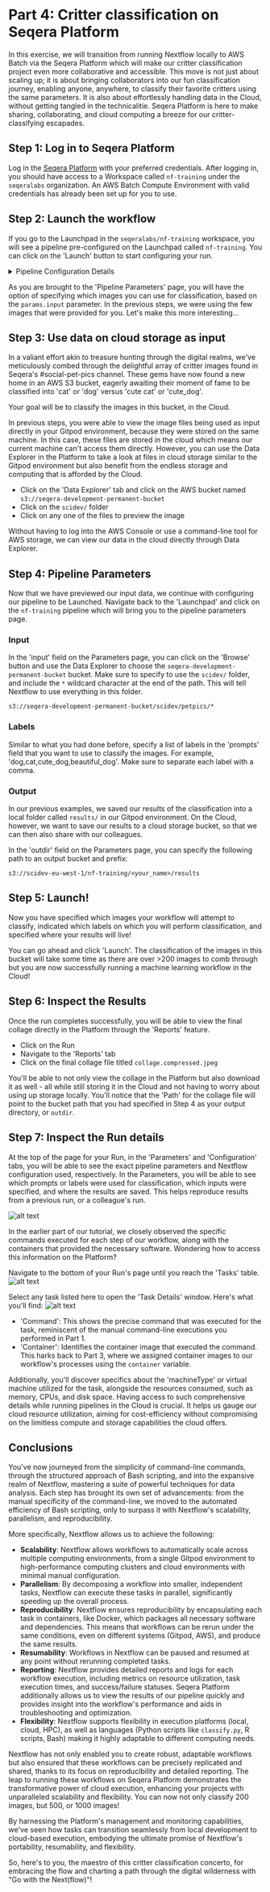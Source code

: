 # Part 4: Critter classification on Seqera Platform

In this exercise, we will transition from running Nextflow locally to AWS Batch via the Seqera Platform which will make our critter classification project even more collaborative and accessible. This move is not just about scaling up; it is about bringing collaborators into our fun classification journey, enabling anyone, anywhere, to classify their favorite critters using the same parameters. It is also about effortlessly handling data in the Cloud, without getting tangled in the technicalitie. Seqera Platform is here to make sharing, collaborating, and cloud computing a breeze for our critter-classifying escapades.

## Step 1: Log in to Seqera Platform

Log in the [Seqera Platform](https://seqera.io/platform/) with your preferred credentials. After logging in, you should have access to a Workspace called `nf-training` under the `seqeralabs` organization. An AWS Batch Compute Environment with valid credentials has already been set up for you to use.

<!-- TODO: screenshot here maybe -->

## Step 2: Launch the workflow

If you go to the Launchpad in the `seqeralabs/nf-training` workspace, you will see a pipeline pre-configured on the Launchpad called `nf-training`. You can click on the 'Launch' button to start configuring your run.

 <details>
<summary>Pipeline Configuration Details</summary>
The `nf-training` has already been configured on the Launchpad to use an AWS Compute Environment. When adding the pipeline to the Launchpad, a Pipeline Name, Description, and the Compute Environment available in the Workspace were selected. Additionally, to specify where the Nextflow workflow was being pulled from, the GitHub repository URL was specified. The pipeline is configured to use the 'Master' branch of the repository.

![Launchpad configuration](assets/pipeline-launchpad-config.png)

</details>

As you are brought to the 'Pipeline Parameters' page, you will have the option of specifying which images you can use for classification, based on the `params.input` parameter. In the previous steps, we were using the few images that were provided for you. Let's make this more interesting...

## Step 3: Use data on cloud storage as input

In a valiant effort akin to treasure hunting through the digital realms, we've meticulously combed through the delightful array of critter images found in Seqera's #social-pet-pics channel. These gems have now found a new home in an AWS S3 bucket, eagerly awaiting their moment of fame to be classified into 'cat' or 'dog' versus 'cute cat' or 'cute_dog'.

Your goal will be to classify the images in this bucket, in the Cloud.

In previous steps, you were able to view the image files being used as input directly in your Gitpod environment, because they were stored on the same machine. In this case, these files are stored in the cloud which means our current machine can't access them directly. However, you can use the Data Explorer in the Platform to take a look at files in cloud storage similar to the Gitpod environment but also benefit from the endless storage and computing that is afforded by the Cloud.

- Click on the 'Data Explorer' tab and click on the AWS bucket named `s3://seqera-development-permanent-bucket`
- Click on the `scidev/` folder
- Click on any one of the files to preview the image

Without having to log into the AWS Console or use a command-line tool for AWS storage, we can view our data in the cloud directly through Data Explorer.

## Step 4: Pipeline Parameters

Now that we have previewed our input data, we continue with configuring our pipeline to be Launched. Navigate back to the 'Launchpad' and click on the `nf-training` pipeline which will bring you to the pipeline parameters page.

### Input

In the 'input' field on the Parameters page, you can click on the 'Browse' button and use the Data Explorer to choose the `seqera-development-permanent-bucket` bucket. Make sure to specify to use the `scidev/` folder, and include the `*` wildcard character at the end of the path. This will tell Nextflow to use everything in this folder.

```
s3://seqera-development-permanent-bucket/scidev/petpics/*
```

### Labels

Similar to what you had done before, specify a list of labels in the 'prompts' field that you want to use to classify the images. For example, 'dog,cat,cute_dog,beautiful_dog'. Make sure to separate each label with a comma.

### Output

In our previous examples, we saved our results of the classification into a local folder called `results/` in our Gitpod environment. On the Cloud, however, we want to save our results to a cloud storage bucket, so that we can then also share with our colleagues.

In the 'outdir' field on the Parameters page, you can specify the following path to an output bucket and prefix:

```
s3://scidev-eu-west-1/nf-training/<your_name>/results
```

## Step 5: Launch!

Now you have specified which images your workflow will attempt to classify, indicated which labels on which you will perform classification, and specified where your results will live!

You can go ahead and click 'Launch'. The classification of the images in this bucket will take some time as there are over >200 images to comb through but you are now successfully running a machine learning workflow in the Cloud!

## Step 6: Inspect the Results

Once the run completes successfully, you will be able to view the final collage directly in the Platform through the 'Reports' feature.

- Click on the Run
- Navigate to the 'Reports' tab
- Click on the final collage file titled `collage.compressed.jpeg`

You'll be able to not only view the collage in the Platform but also download it as well - all while still storing it in the Cloud and not having to worry about using up storage locally. You'll notice that the 'Path' for the collage file will point to the bucket path that you had specified in Step 4 as your output directory, or `outdir`.

## Step 7: Inspect the Run details

At the top of the page for your Run, in the 'Parameters' and 'Configuration' tabs, you will be able to see the exact pipeline parameters and Nextflow configuration used, respectively. In the Parameters, you will be able to see which prompts or labels were used for classification, which inputs were specified, and where the results are saved. This helps reproduce results from a previous run, or a colleague's run.

![alt text](assets/run-parameters.png)

In the earlier part of our tutorial, we closely observed the specific commands executed for each step of our workflow, along with the containers that provided the necessary software. Wondering how to access this information on the Platform?

Navigate to the bottom of your Run's page until you reach the 'Tasks' table.
![alt text](assets/task-table.png)

Select any task listed here to open the 'Task Details' window. Here's what you'll find:
![alt text](assets/task-details.png)

- 'Command': This shows the precise command that was executed for the task, reminiscent of the manual command-line executions you performed in Part 1.
- 'Container': Identifies the container image that executed the command. This harks back to Part 3, where we assigned container images to our workflow's processes using the `container` variable.

Additionally, you'll discover specifics about the 'machineType' or virtual machine utilized for the task, alongside the resources consumed, such as memory, CPUs, and disk space. Having access to such comprehensive details while running pipelines in the Cloud is crucial. It helps us gauge our cloud resource utilization, aiming for cost-efficiency without compromising on the limitless compute and storage capabilities the cloud offers.

## Conclusions

You've now journeyed from the simplicity of command-line commands, through the structured approach of Bash scripting, and into the expansive realm of Nextflow, mastering a suite of powerful techniques for data analysis. Each step has brought its own set of advancements: from the manual specificity of the command-line, we moved to the automated efficiency of Bash scripting, only to surpass it with Nextflow's scalability, parallelism, and reproducibility.

More specifically, Nextflow allows us to achieve the following:

- **Scalability**: Nextflow allows workflows to automatically scale across multiple computing environments, from a single Gitpod environment to high-performance computing clusters and cloud environments with minimal manual configuration.
- **Parallelism**: By decomposing a workflow into smaller, independent tasks, Nextflow can execute these tasks in parallel, significantly speeding up the overall process.
- **Reproducibility**: Nextflow ensures reproducibility by encapsulating each task in containers, like Docker, which packages all necessary software and dependencies. This means that workflows can be rerun under the same conditions, even on different systems (Gitpod, AWS), and produce the same results.
- **Resumability**: Workflows in Nextflow can be paused and resumed at any point without rerunning completed tasks.
- **Reporting**: Nextflow provides detailed reports and logs for each workflow execution, including metrics on resource utilization, task execution times, and success/failure statuses. Seqera Platform additionally allows us to view the results of our pipeline quickly and provides insight into the workflow's performance and aids in troubleshooting and optimization.
- **Flexibility**: Nextflow supports flexibility in execution platforms (local, cloud, HPC), as well as languages (Python scripts like `classify.py`, R scripts, Bash) making it highly adaptable to different computing needs.

Nextflow has not only enabled you to create robust, adaptable workflows but also ensured that these workflows can be precisely replicated and shared, thanks to its focus on reproducibility and detailed reporting. The leap to running these workflows on Seqera Platform demonstrates the transformative power of cloud execution, enhancing your projects with unparalleled scalability and flexibility. You can now not only classify 200 images, but 500, or 1000 images!

By harnessing the Platform's management and monitoring capabilities, we've seen how tasks can transition seamlessly from local development to cloud-based execution, embodying the ultimate promise of Nextflow's portability, resumability, and flexibility.

So, here's to you, the maestro of this critter classification concerto, for embracing the flow and charting a path through the digital wilderness with "Go with the Next(flow)"!
